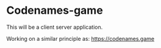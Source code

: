 # Codenames-game

This will be a client server application.

Working on a similar principle as:
https://codenames.game
